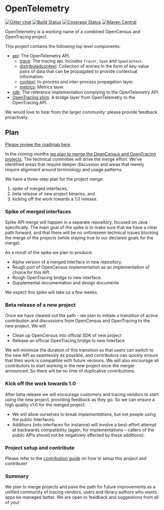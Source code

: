# OpenTelemetry
[![Gitter chat][gitter-image]][gitter-url]
[![Build Status][circleci-image]][circleci-url]
[![Coverage Status][codecov-image]][codecov-url]
[![Maven Central][maven-image]][maven-url]

OpenTelemetry is a working name of a combined OpenCensus and OpenTracing
project.

This project contains the following top level components:

* [api](api/): The OpenTelemetry API.
  * [trace](api/src/main/java/io/opentelemetry/trace/): The tracing api. Includes `Tracer`, `Span` and `SpanContext`.
  * [distributedcontext](api/src/main/java/io/opentelemetry/distributedcontext/): Collection of entries in the form of key-value pairs of data that can be propagated to provide contextual information.
  * [context](api/src/main/java/io/opentelemetry/context/): In-process and inter-process propagation layer.
  * [metrics](api/src/main/java/io/opentelemetry/metrics/): Metrics layer.
* [sdk](sdk/): The reference implementation complying to the OpenTelemetry API.
* [OpenTracing shim](opentracing_shim/): A bridge layer from OpenTelemetry to the OpenTracing API.

We would love to hear from the larger community: please provide feedback proactively.

## Plan

[Please review the roadmap here](https://medium.com/opentracing/a-roadmap-to-convergence-b074e5815289).

In the coming months [we plan to merge the OpenCensus and OpenTracing
projects](https://medium.com/opentracing/merging-opentracing-and-opencensus-f0fe9c7ca6f0).
The technical committee will drive the merge effort. We’ve identified areas that
require deeper discussion and areas that merely require alignment around
terminology and usage patterns.

We have a three-step plan for the project merge: 

1. spike of merged interfaces,
2. beta release of new project binaries, and
3. kicking off the work towards a 1.0 release.

### Spike of merged interfaces

Spike API merge will happen in a separate repository, focused on Java
specifically. The main goal of the spike is to make sure that we have a clear
path forward, and that there will be no unforeseen technical issues blocking the
merge of the projects (while staying true to our  declared goals for the merge).

As a result of the spike we plan to produce:

- Alpha version of a merged interface in new repository.
- Rough port of OpenCensus implementation as an implementation of choice for
  this API.
- Rough OpenTracing bridge to new interface.
- Supplemental documentation and design documents

We expect this spike will take us a few weeks.

### Beta release of a new project

Once we have cleared out the path - we plan to initiate a transition of active
contribution and discussions from OpenCensus and OpenTracing to the new project.
We will

- Clean up OpenCensus into official SDK of new project
- Release an official OpenTracing bridge to new Interface

We will minimize the duration of this transition so that users can switch to the
new API as seamlessly as possible, and contributors can quickly ensure that
their work is compatible with future versions. We will also encourage all
contributors to start working in the new project once the merger announced. So
there will be no time of duplicative contributions.

### Kick off the work towards 1.0

After beta release we will encourage customers and tracing vendors to start
using the new project, providing feedback as they go. So we can ensure a high
quality v1.0 for the merged project:

- We will allow ourselves to break *implementations*, but not people using the
  public Interfaces.
- Additions (into interfaces for instance) will involve a best-effort attempt at
  backwards compatibility (again, for implementations – callers of the public
  APIs should not be negatively affected by these additions).

### Project setup and contribute

Please refer to the [contribution guide](https://github.com/newrelic-forks/opentelemetry-java/blob/master/CONTRIBUTING.md)
on how to setup this project and contribute!


### Summary

We plan to merge projects and pave the path for future improvements as a unified
community of tracing vendors, users and library authors who wants apps be
managed better. We are open to feedback and suggestions from all of you!

[circleci-image]: https://circleci.com/gh/open-telemetry/opentelemetry-java.svg?style=svg 
[circleci-url]: https://circleci.com/gh/open-telemetry/opentelemetry-java
[gitter-image]: https://badges.gitter.im/open-telemetry/opentelemetry-java.svg 
[gitter-url]: https://gitter.im/open-telemetry/opentelemetry-java?utm_source=badge&utm_medium=badge&utm_campaign=pr-badge&utm_content=badge
[codecov-image]: https://codecov.io/gh/open-telemetry/opentelemetry-java/branch/master/graph/badge.svg
[codecov-url]: https://codecov.io/gh/open-telemetry/opentelemetry-java/branch/master/
[maven-image]: https://maven-badges.herokuapp.com/maven-central/io.opentelemetry/opentelemetry-api/badge.svg
[maven-url]: https://maven-badges.herokuapp.com/maven-central/io.opentelemetry/opentelemetry-api
